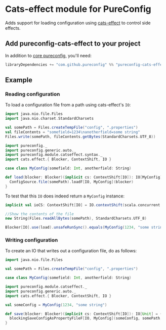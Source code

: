 # Cats-effect module for PureConfig

Adds support for loading configuration using [cats-effect](https://github.com/typelevel/cats-effect) to control side effects.

## Add pureconfig-cats-effect to your project

In addition to [core pureconfig](https://github.com/pureconfig/pureconfig), you'll need:

```scala
libraryDependencies += "com.github.pureconfig" %% "pureconfig-cats-effect" % "@VERSION@"
```

## Example

### Reading configuration

To load a configuration file from a path using cats-effect's `IO`:

```scala mdoc:invisible
import java.nio.file.Files
import java.nio.charset.StandardCharsets

val somePath = Files.createTempFile("config", ".properties")
val fileContents = "somefield=1234\nanotherfield=some string"
Files.write(somePath, fileContents.getBytes(StandardCharsets.UTF_8))
```

```scala mdoc:silent
import pureconfig._
import pureconfig.generic.auto._
import pureconfig.module.catseffect.syntax._
import cats.effect.{ Blocker, ContextShift, IO }

case class MyConfig(somefield: Int, anotherfield: String)

def load(blocker: Blocker)(implicit cs: ContextShift[IO]): IO[MyConfig] = {
  ConfigSource.file(somePath).loadF[IO, MyConfig](blocker)
}
```

To test that this `IO` does indeed return a `MyConfig` instance:

```scala mdoc:invisible:nest
implicit val ioCS: ContextShift[IO] = IO.contextShift(scala.concurrent.ExecutionContext.global)
```

```scala mdoc
//Show the contents of the file
new String(Files.readAllBytes(somePath), StandardCharsets.UTF_8)

Blocker[IO].use(load).unsafeRunSync().equals(MyConfig(1234, "some string"))
```

### Writing configuration

To create an IO that writes out a configuration file, do as follows:

```scala mdoc:reset:invisible
import java.nio.file.Files

val somePath = Files.createTempFile("config", ".properties")

case class MyConfig(somefield: Int, anotherfield: String)
```

```scala mdoc:silent
import pureconfig.module.catseffect._
import pureconfig.generic.auto._
import cats.effect.{ Blocker, ContextShift, IO }

val someConfig = MyConfig(1234, "some string")

def save(blocker: Blocker)(implicit cs: ContextShift[IO]): IO[Unit] = {
  blockingSaveConfigAsPropertyFileF[IO, MyConfig](someConfig, somePath, blocker)
}
```
